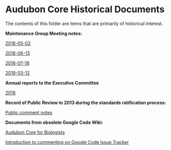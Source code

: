 # Audubon Core Historical Documents

The contents of this folder are items that are primarily of historical interest.

**Maintenance Group Meeting notes:**

[2018-05-02](2018-05-02-hangout-notes.pdf)

[2018-06-13](2018-06-13-hangout-notes.pdf)

[2018-07-18](2018-07-18-hangout-notes.pdf)

[2019-03-12](2019-03-12-hangout-notes.pdf)


**Annual reports to the Executive Committee**

[2018](ac-2018-annual-report.md)


**Record of Public Review in 2013 during the standards ratification process:**

[Public comment notes](RecordOfPublicReview.md)


**Documents from obsolete Google Code Wiki:**

[Audubon Core for Biologists](wiki/AC_ForBiologists.wiki)

[Introduction to commenting on Google Code Issue Tracker](wiki/AboutIssueTracker.wiki)
